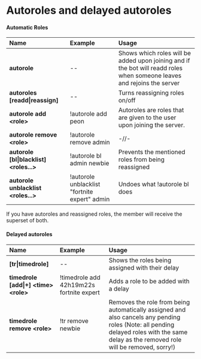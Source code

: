 # Autoroles and delayed autoroles



#### Automatic Roles

| Name | Example | Usage |
| :--- | :--- | :--- |
| **autorole** | -- | Shows which roles will be added upon joining and if the bot will readd roles when someone leaves and rejoins the server |
| **autoroles \[readd\|reassign\]** | -- | Turns reassigning roles on/off |
| **autorole add &lt;role&gt;** | !autorole add peon | Autoroles are roles that are given to the user upon joining the server. |
| **autorole remove &lt;role&gt;** | !autorole remove admin | -//- |
| **autorole \[bl\|blacklist\] &lt;roles...&gt;** | !autorole bl admin newbie | Prevents the mentioned roles from being reassigned |
| **autorole unblacklist &lt;roles...&gt;** | !autorole unblacklist "fortnite expert" admin | Undoes what !autorole bl does |

If you have autoroles and reassigned roles, the member will receive the superset of both.

#### Delayed autoroles

| Name | Example | Usage |
| :--- | :--- | :--- |
| **\[tr\|timedrole\]** | -- | Shows the roles being assigned with their delay |
| **timedrole \[add\|+\] &lt;time&gt; &lt;role&gt;** | !timedrole add 42h19m22s fortnite expert | Adds a role to be added with a delay |
| **timedrole remove &lt;role&gt;** | !tr remove newbie | Removes the role from being automatically assigned and also cancels any pending roles \(Note: all pending delayed roles with the same delay as the removed role will be removed, sorry!\) |

